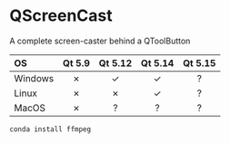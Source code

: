 # QScreenCast
A complete screen-caster behind a QToolButton

| OS | Qt 5.9 | Qt 5.12 | Qt 5.14 | Qt 5.15 |
|:---|:------:|:-------:|:-------:|:-------:|
|Windows| ✗ | ✓ | ✓ | ? |
|Linux| ✗ | ✗ | ✓ | ? |
|MacOS| ✗ | ? | ? | ? |

```shell
conda install ffmpeg
```
